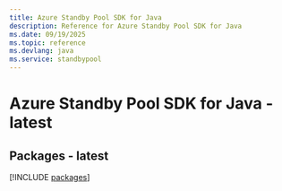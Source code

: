 ```yaml
---
title: Azure Standby Pool SDK for Java
description: Reference for Azure Standby Pool SDK for Java
ms.date: 09/19/2025
ms.topic: reference
ms.devlang: java
ms.service: standbypool
---
```

# Azure Standby Pool SDK for Java - latest
## Packages - latest
[!INCLUDE [packages](standby-pool-index.md)]